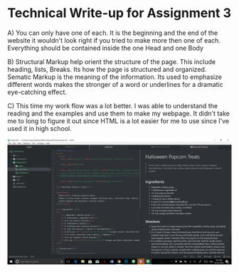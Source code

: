 # Technical Write-up for Assignment 3
A)  You can only have one of each. It is the beginning and the end of the website it wouldn't look right if you tried to make more then one of each. Everything should be contained inside the one Head and one Body

B) Structural Markup help orient the structure of the page. This include heading, lists, Breaks. Its how the page is structured and organized.
Sematic Markup is the meaning of the information. Its used to emphasize different words makes the stronger of a word or underlines for a dramatic eye-catching effect.

C) This time my work flow was a lot better. I was able to understand the reading and the examples and use them to make my webpage. It didn't take me to long to figure it out since HTML is a lot easier for me to use since I've used it in high school.


![atom workflow image](./Assignment3/screenshot.png)
